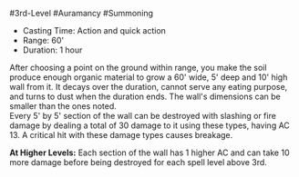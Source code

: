 #3rd-Level #Auramancy #Summoning
 
- Casting Time: Action and quick action
- Range: 60'
- Duration: 1 hour  

After choosing a point on the ground within range, you make the soil produce enough organic material to grow a 60' wide, 5' deep and 10' high wall from it. It decays over the duration, cannot serve any eating purpose, and turns to dust when the duration ends. The wall's dimensions can be smaller than the ones noted.  
Every 5' by 5' section of the wall can be destroyed with slashing or fire damage by dealing a total of 30 damage to it using these types, having AC 13. A critical hit with these damage types causes breakage.
 
**At Higher Levels:** Each section of the wall has 1 higher AC and can take 10 more damage before being destroyed for each spell level above 3rd.
